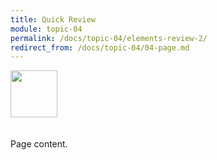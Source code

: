 ```yaml
---
title: Quick Review
module: topic-04
permalink: /docs/topic-04/elements-review-2/
redirect_from: /docs/topic-04/04-page.md
---
```


<img src="./../../../img/arrow-divider.svg" style="width: 75px; border: none; margin: 0px 0 20px 0" />

Page content.
